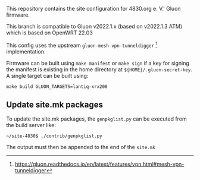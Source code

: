 This repository contains the site configuration for 4830.org e. V.' Gluon firmware.

This branch is compatible to Gluon v2022.1.x (based on v2022.1.3 ATM) which is based on OpenWRT 22.03

This config uses the upstream `gluon-mesh-vpn-tunneldigger` [^gluon-meshvpn] implementation.

Firmware can be built using `make manifest` or `make sign` if a key for signing the manifest is existing in the home directory at `${HOME}/.gluon-secret-key`.
A single target can be built using:

`make build GLUON_TARGETS=lantiq-xrx200`

## Update site.mk packages

To update the site.mk packages, the `genpkglist.py` can be executed from the build server like:

```console
~/site-4830$ ./contrib/genpkglist.py
```

The output must then be appended to the end of the `site.mk`




[^gluon-meshvpn]: https://gluon.readthedocs.io/en/latest/features/vpn.html#mesh-vpn-tunneldigger